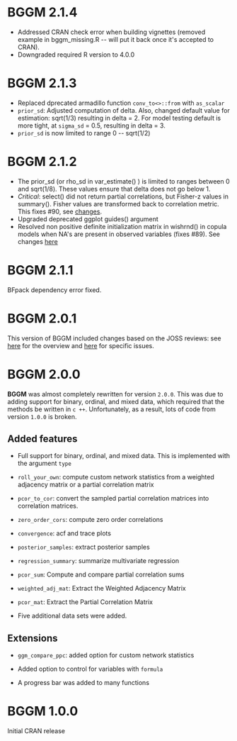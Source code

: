 # BGGM 2.1.4
- Addressed CRAN check error when building vignettes (removed example in bggm_missing.R -- will put it back once it's accepted to CRAN). 
- Downgraded required R version to 4.0.0

# BGGM 2.1.3 
- Replaced dprecated armadillo function `conv_to<>::from` with `as_scalar`
- `prior_sd`: Adjusted computation of delta. Also, changed default value for estimation: sqrt(1/3) resulting in delta = 2. For model testing default is more tight, at `sigma_sd` = 0.5, resulting in delta = 3. 
- `prior_sd` is now limited to range 0 -- sqrt(1/2)

# BGGM 2.1.2
- The prior_sd (or rho_sd in var_estimate() ) is limited to ranges between 0 and sqrt(1/8). These values ensure that delta does not go below 1.
- *Critical*: select() did not return partial correlations, but Fisher-z values in summary(). Fisher values are transformed back to correlation metric. This fixes #90, see [changes](https://github.com/donaldRwilliams/BGGM/commit/a264c440006069e5f171494d9618bae57f4d6566).
- Upgraded deprecated ggplot guides() argument
- Resolved non positive definite initialization matrix in wishrnd() in copula models when NA's are present in observed variables (fixes #89). See changes [here](https://github.com/donaldRwilliams/BGGM/commit/d57a5ebabd665907622a1c635ca32b5c6c913184)

# BGGM 2.1.1
BFpack dependency error fixed. 

# BGGM 2.0.1
This version of BGGM included changes based on the JOSS reviews: see [here](https://github.com/openjournals/joss-reviews/issues/2111) for 
the overview and [here](https://github.com/donaldRwilliams/BGGM/issues?q=is%3Aissue+is%3Aclosed) for specific issues.


# BGGM 2.0.0

**BGGM** was almost completely rewritten for version `2.0.0`. This was due to adding support 
for binary, ordinal, and mixed data, which required that the methods be written in `c ++`. 
Unfortunately, as a result, lots of code from version `1.0.0` is broken.

## Added features

* Full support for binary, ordinal, and mixed data. This is implemented with the argument `type`

* `roll_your_own`: compute custom network statistics from a weighted adjacency matrix or a partial 
correlation matrix

* `pcor_to_cor`: convert the sampled partial correlation matrices into correlation matrices. 

* `zero_order_cors`: compute zero order correlations 

* `convergence`: acf and trace plots

* `posterior_samples`: extract posterior samples

* `regression_summary`: summarize multivariate regression

* `pcor_sum`: Compute and compare partial correlation sums

* `weighted_adj_mat`: Extract the Weighted Adjacency Matrix

* `pcor_mat`: 	Extract the Partial Correlation Matrix

* Five additional data sets were added.

## Extensions
* `ggm_compare_ppc`: added option for custom network statistics

* Added option to control for variables with `formula`

* A progress bar was added to many functions


# BGGM 1.0.0

Initial CRAN release
